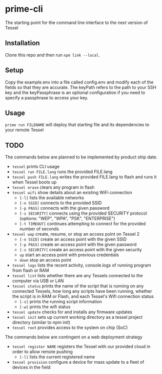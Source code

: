 # prime-cli
The starting point for the command line interface to the next version of Tessel

## Installation
Clone this repo and then run `npm link --local`. 

## Setup
Copy the example.env into a file called config.env and modify each of the fields so that they are accurate. The keyPath refers to the path to your SSH key and the keyPassphrase is an optional configuration if you need to specify a passphrase to access your key.

## Usage
`prime run FILENAME` will deploy that starting file and its dependencies to your remote Tessel

## TODO
The commands below are planned to be implemented by product ship date.

* `tessel` prints CLI usage
* `tessel run FILE.lang` runs the provided FILE.lang
* `tessel push FILE.lang` writes the provided FILE.lang to flash and runs it when Tessel boots up
* `tessel erase` clears any program in flash
* `tessel wifi` show details about an existing WiFi connection
  * `[-l]` lists the available networks
  * `[-n SSID]` connects to the provided SSID
  * `[-p PASS]` connects with the given password
  * `[-s SECURITY]` connects using the provided SECURITY protocol (options: "WEP", "WPA", "PSK", "ENTERPRISE")
  * `[-t TIMEOUT]` continues attempting to connect for the provided number of seconds
* `tessel wap` create, resume, or stop an access point on Tessel 2
  * `[-n SSID]` create an access point with the given SSID
  * `[-p PASS]` create an access point with the given password
  * `[-s SECURITY]` create an access point with the given security
  * `up` start an access point with previous credentials
  * `down` stop an access point
* `tessel logs` lists the recent activity, console.logs of running program from flash or RAM
* `tessel list` lists whether there are any Tessels connected to the computer via USB or LAN
* `tessel status` prints the name of the script that is running on any connected Tessels, how long any scripts have been running, whether the script is in RAM or Flash, and each Tessel's Wifi connection status
  * `[-s]` prints the running script information
  * `[-w]` prints the wifi status
* `tessel update` checks for and installs any firmware updates
* `tessel init` sets up current working directory as a tessel project directory (similar to npm init)
* `tessel root` provides access to the system on chip (SoC)

The commands below are contingent on a web deployment strategy

* `tessel register NAME` registers the Tessel with our provided cloud in order to allow remote pushing
  * `[-l]` lists the current registered name
* `tessel provision` configure a device for mass update to a fleet of devices in the field
